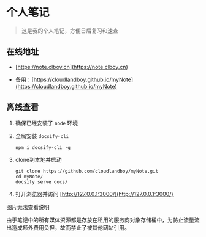 # 个人笔记

> 这是我的个人笔记，方便日后复习和速查



## 在线地址

- [https://note.clboy.cn](https://note.clboy.cn)

- 备用：[https://cloudlandboy.github.io/myNote](https://cloudlandboy.github.io/myNote)



## 离线查看

1. 确保已经安装了 `node` 环境

2. 全局安装 `docsify-cli`

   ```shell
   npm i docsify-cli -g
   ```

3. clone到本地并启动

   ```shell
   git clone https://github.com/cloudlandboy/myNote.git
   cd myNote/
   docsify serve docs/
   ```

4. 打开浏览器并访问 [http://127.0.0.1:3000/](http://127.0.0.1:3000/)

   

图片无法查看说明

由于笔记中的所有媒体资源都是存放在租用的服务商对象存储桶中，为防止流量流出造成额外费用负担，故而禁止了被其他网站引用。
